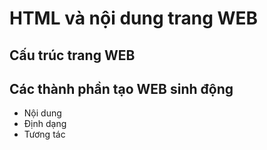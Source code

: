 
# HTML và nội dung trang WEB

## Cấu trúc trang WEB 

## Các thành phần tạo WEB sinh động
- Nội dung
- Định dạng
- Tương tác

  
